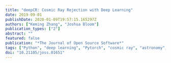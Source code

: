 ```yaml
---
title: "deepCR: Cosmic Ray Rejection with Deep Learning"
date: 2019-09-01
publishDate: 2020-01-09T19:57:15.165297Z
authors: ["Keming Zhang", "Joshua Bloom"]
publication_types: ["2"]
abstract: ""
featured: false
publication: "*The Journal of Open Source Software*"
tags: ["Python", "deep learning", "Pytorch", "cosmic ray", "astronomy", "image processing", "Astrophysics - Instrumentation and Methods for Astrophysics", "Computer Science - Computer Vision and Pattern Recognition"]
doi: "10.21105/joss.01651"
---
```


